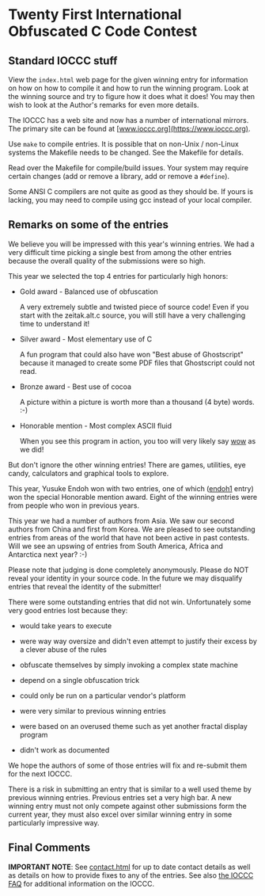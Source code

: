 # Twenty First International Obfuscated C Code Contest


## Standard IOCCC stuff

View the `index.html` web page for the given winning entry for information on how
on how to compile it and how to run the winning program.
Look at the winning source and try to figure how it does what it does!
You may then wish to look at the Author's remarks for even more details.

The IOCCC has a web site and now has a number of international mirrors.
The primary site can be found at [www.ioccc.org](https://www.ioccc.org).

Use `make` to compile entries.  It is possible that on non-Unix / non-Linux
systems the Makefile needs to be changed.  See the Makefile for details.

Read over the Makefile for compile/build issues.  Your system may require
certain changes (add or remove a library, add or remove a `#define`).

Some ANSI C compilers are not quite as good as they should be.  If
yours is lacking, you may need to compile using gcc instead of your
local compiler.


## Remarks on some of the entries

We believe you will be impressed with this year's winning entries.  We had
a very difficult time picking a single best from among the other entries
because the overall quality of the submissions were so high.

This year we selected the top 4 entries for particularly high honors:

*   Gold award - Balanced use of obfuscation

    A very extremely subtle and twisted piece of source code!
    Even if you start with the zeitak.alt.c source,
    you will still have a very challenging time to understand it!

*   Silver award - Most elementary use of C

    A fun program that could also have won "Best abuse of
    Ghostscript" because it managed to create some PDF files
    that Ghostscript could not read.

*   Bronze award - Best use of cocoa

    A picture within a picture is worth more than a
    thousand (4 byte) words. :-)

*   Honorable mention - Most complex ASCII fluid

    When you see this program in action, you too will
    very likely say [wow](http://bit.ly/R6ALpK) as we did!

But don't ignore the other winning entries!  There are games, utilities,
eye candy, calculators and graphical tools to explore.

This year, Yusuke Endoh won with two entries, one of which
([endoh1](endoh1/index.html) entry) won the special Honorable mention award.  Eight of
the winning entries were from people who won in previous years.

This year we had a number of authors from Asia.  We saw our second
authors from China and first from Korea.  We are pleased to see
outstanding entries from areas of the world that have not been
active in past contests.  Will we see an upswing of entries
from South America, Africa and Antarctica next year? :-)

Please note that judging is done completely anonymously.  Please
do NOT reveal your identity in your source code.  In the future we
may disqualify entries that reveal the identity of the submitter!

There were some outstanding entries that did not win.  Unfortunately
some very good entries lost because they:

+ would take years to execute

+ were way way oversize and didn't even attempt to justify their
  excess by a clever abuse of the rules

+ obfuscate themselves by simply invoking a complex
  state machine

+ depend on a single obfuscation trick

+ could only be run on a particular vendor's platform

+ were very similar to previous winning entries

+ were based on an overused theme such as yet another
  fractal display program

+ didn't work as documented

We hope the authors of some of those entries will fix and re-submit
them for the next IOCCC.

There is a risk in submitting an entry that is similar to a well
used theme by previous winning entries.  Previous entries set a very high
bar.  A new winning entry must not only compete against other submissions
form the current year, they must also excel over similar winning entry
in some particularly impressive way.


## Final Comments

**IMPORTANT NOTE**: See [contact.html](../contact.html) for up to date contact details
as well as details on how to provide fixes to any of the entries.
See also [the IOCCC FAQ](../faq.html) for additional information on the IOCCC.


<!--

    Copyright © 1984-2024 by Landon Curt Noll. All Rights Reserved.

    You are free to share and adapt this file under the terms of this license:

	Creative Commons Attribution-ShareAlike 4.0 International (CC BY-SA 4.0)

    For more information, see:

	https://creativecommons.org/licenses/by-sa/4.0/

-->
